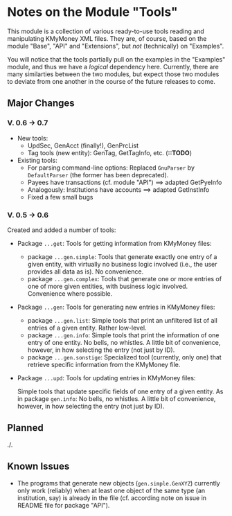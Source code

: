 # Notes on the Module "Tools"

This module is a collection of various ready-to-use tools reading and manipulating KMyMoney XML files. They are, of course, based on the module "Base", "API" and "Extensions", but *not* (technically) on "Examples".

You will notice that the tools partially pull on the examples in the "Examples" module, and thus we have a *logical* dependency here. Currently, there are many similarties between the two modules, but expect those two modules to deviate from one another in the course of the future releases to come.

## Major Changes 
### V. 0.6 &rarr; 0.7
* New tools: 
  * UpdSec, GenAcct (finally!), GenPrcList
  * Tag tools (new entity): GenTag, GetTagInfo, etc. (**::TODO**)
* Existing tools: 
  * For parsing command-line options: Replaced `GnuParser` by `DefaultParser` (the former has been deprecated).
  * Payees have transactions (cf. module "API") ==> adapted GetPyeInfo
  * Analogously: Institutions have accounts ==> adapted GetInstInfo
  * Fixed a few small bugs

### V. 0.5 &rarr; 0.6
Created and added a number of tools:

* Package `...get`: Tools for getting information from KMyMoney files:
	* package `...gen.simple`: Tools that generate exactly one entry of a given entity, with virtually no business logic involved (i.e., the user provides all data as is). No convenience.
	* package `...gen.complex`: Tools that generate one or more entries of one of more given entities, with business logic involved. Convenience where possible.
* Package `...gen`: Tools for generating new entries in KMyMoney files:
	* package `...gen.list`: Simple tools that print an unfiltered list of all entries of a given entity. Rather low-level.
	* package `...gen.info`: Simple tools that print the information of one entry of one entity. No bells, no whistles. A little bit of convenience, however, in how selecting the entry (not just by ID).
	* package `...gen.sonstige`: Specialized tool (currently, only one) that retrieve specific information from the KMyMoney file.
* Package `...upd`: Tools for updating entries in KMyMoney files:

	Simple tools that update specific fields of one entry of a given entity. As in package `gen.info`: No bells, no whistles. A little bit of convenience, however, in how selecting the entry (not just by ID).

## Planned
./.

## Known Issues
* The programs that generate new objects (`gen.simple.GenXYZ`) currently only work (reliably) when at least one object of the same type (an institution, say) is already in the file (cf. according note on issue in README file for package "API").
